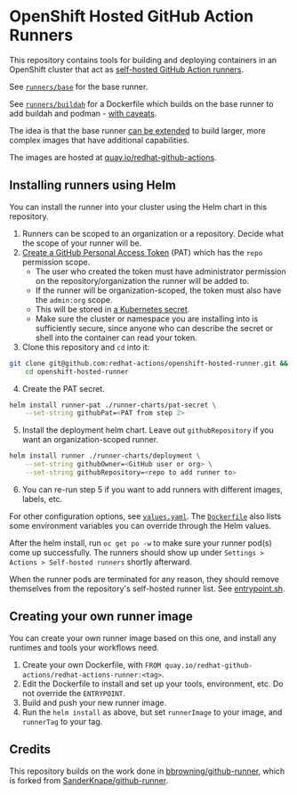 # OpenShift Hosted GitHub Action Runners

This repository contains tools for building and deploying containers in an OpenShift cluster that act as [self-hosted GitHub Action runners](https://docs.github.com/en/free-pro-team@latest/actions/hosting-your-own-runners/about-self-hosted-runners).

See [`runners/base`](./runners/base) for the base runner.

See [`runners/buildah`](./runners/buildah) for a Dockerfile which builds on the base runner to add buildah and podman - [with caveats](./runners/buildah/README.md).

The idea is that the base runner [can be extended](#creating-your-own-runner-image) to build larger, more complex images that have additional capabilities.

The images are hosted at [quay.io/redhat-github-actions](https://quay.io/redhat-github-actions/).

## Installing runners using Helm

You can install the runner into your cluster using the Helm chart in this repository.

1. Runners can be scoped to an organization or a repository. Decide what the scope of your runner will be.
2. [Create a GitHub Personal Access Token](https://docs.github.com/en/free-pro-team@latest/github/authenticating-to-github/creating-a-personal-access-token) (PAT) which has the `repo` permission scope.
    - The user who created the token must have administrator permission on the repository/organization the runner will be added to.
    - If the runner will be organization-scoped, the token must also have the `admin:org` scope.
    - This will be stored in [a Kubernetes secret](./runner-charts/pat-secret).
    - Make sure the cluster or namespace you are installing into is sufficiently secure, since anyone who can describe the secret or shell into the container can read your token.
3. Clone this repository and `cd` into it:
```bash
git clone git@github.com:redhat-actions/openshift-hosted-runner.git && \
    cd openshift-hosted-runner
```
4. Create the PAT secret.
```bash
helm install runner-pat ./runner-charts/pat-secret \
    --set-string githubPat=<PAT from step 2>
```
5. Install the deployment helm chart. Leave out `githubRepository` if you want an organization-scoped runner.

```bash
helm install runner ./runner-charts/deployment \
    --set-string githubOwner=<GitHub user or org> \
    --set-string githubRepository=<repo to add runner to>
```

6. You can re-run step 5 if you want to add runners with different images, labels, etc.

For other configuration options, see [`values.yaml`](./runner-charts/deployment/values.yaml). The [`Dockerfile`](./runners/base/Dockerfile) also lists some environment variables you can override through the Helm values.

After the helm install, run `oc get po -w` to make sure your runner pod(s) come up successfully. The runners should show up under `Settings > Actions > Self-hosted runners` shortly afterward.

When the runner pods are terminated for any reason, they should remove themselves from the repository's self-hosted runner list. See [entrypoint.sh](./runners/base/entrypoint.sh).

## Creating your own runner image

You can create your own runner image based on this one, and install any runtimes and tools your workflows need.

1. Create your own Dockerfile, with `FROM quay.io/redhat-github-actions/redhat-actions-runner:<tag>`.
2. Edit the Dockerfile to install and set up your tools, environment, etc. Do not override the `ENTRYPOINT`.
3. Build and push your new runner image.
4. Run the `helm install` as above, but set `runnerImage` to your image, and `runnerTag` to your tag.

## Credits
This repository builds on the work done in [bbrowning/github-runner](https://github.com/bbrowning/github-runner), which is forked from [SanderKnape/github-runner](https://github.com/SanderKnape/github-runner).
